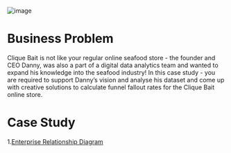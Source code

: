 ![image](https://github.com/user-attachments/assets/38c296e6-887b-44a9-bb7e-229ef7c775cb)

# Business Problem 

Clique Bait is not like your regular online seafood store - the founder and CEO Danny, was also a part of a digital data analytics team and wanted to expand his knowledge into the seafood industry!
In this case study - you are required to support Danny’s vision and analyse his dataset and come up with creative solutions to calculate funnel fallout rates for the Clique Bait online store.

# Case Study 

1.[Enterprise Relationship Diagram](https://github.com/RathiAnki/-8WeekSQLChallenge-Dany-Ma-/blob/main/Clique%20Bait/Enterprise%20Relationship%20Diagram.md)
